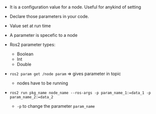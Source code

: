 * It is a configuration value for a node. Useful for anykind of setting
* Declare those parameters in your code.
* Value set at run time
* A parameter is specefic to a node
* Ros2 parameter types:
    * Boolean
    * Int
    * Double

* `ros2 param get /node param` => gives parameter in topic
    * nodes have to be running

* `ros2 run pkg_name node_name --ros-args -p param_name_1:=data_1 -p param_name_2:=data_2`
    * `-p` to change the parameter `param_name`